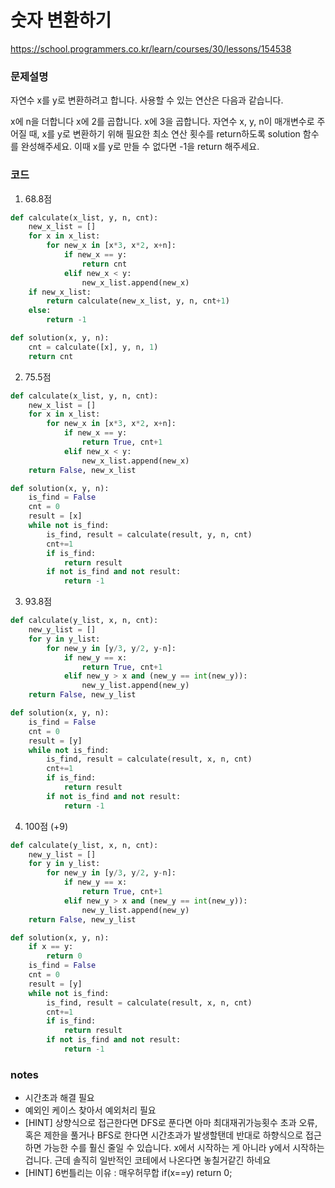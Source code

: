 # 숫자 변환하기
https://school.programmers.co.kr/learn/courses/30/lessons/154538

### 문제설명
자연수 x를 y로 변환하려고 합니다. 사용할 수 있는 연산은 다음과 같습니다.

x에 n을 더합니다
x에 2를 곱합니다.
x에 3을 곱합니다.
자연수 x, y, n이 매개변수로 주어질 때, x를 y로 변환하기 위해 필요한 최소 연산 횟수를 return하도록 solution 함수를 완성해주세요. 이때 x를 y로 만들 수 없다면 -1을 return 해주세요.

### 코드
1. 68.8점
```python
def calculate(x_list, y, n, cnt):
    new_x_list = []
    for x in x_list:
        for new_x in [x*3, x*2, x+n]:
            if new_x == y:
                return cnt
            elif new_x < y:
                new_x_list.append(new_x)
    if new_x_list:
        return calculate(new_x_list, y, n, cnt+1)
    else:
        return -1

def solution(x, y, n):
    cnt = calculate([x], y, n, 1)
    return cnt
```
2. 75.5점
```python
def calculate(x_list, y, n, cnt):
    new_x_list = []
    for x in x_list:
        for new_x in [x*3, x*2, x+n]:
            if new_x == y:
                return True, cnt+1
            elif new_x < y:
                new_x_list.append(new_x)
    return False, new_x_list

def solution(x, y, n):
    is_find = False
    cnt = 0
    result = [x]
    while not is_find:
        is_find, result = calculate(result, y, n, cnt)
        cnt+=1
        if is_find:
            return result
        if not is_find and not result:
            return -1
```
3. 93.8점
```python
def calculate(y_list, x, n, cnt):
    new_y_list = []
    for y in y_list:
        for new_y in [y/3, y/2, y-n]:
            if new_y == x:
                return True, cnt+1
            elif new_y > x and (new_y == int(new_y)):
                new_y_list.append(new_y)
    return False, new_y_list

def solution(x, y, n):
    is_find = False
    cnt = 0
    result = [y]
    while not is_find:
        is_find, result = calculate(result, x, n, cnt)
        cnt+=1
        if is_find:
            return result
        if not is_find and not result:
            return -1
```
4. 100점 (+9)
```python
def calculate(y_list, x, n, cnt):
    new_y_list = []
    for y in y_list:
        for new_y in [y/3, y/2, y-n]:
            if new_y == x:
                return True, cnt+1
            elif new_y > x and (new_y == int(new_y)):
                new_y_list.append(new_y)
    return False, new_y_list

def solution(x, y, n):
    if x == y:
        return 0
    is_find = False
    cnt = 0
    result = [y]
    while not is_find:
        is_find, result = calculate(result, x, n, cnt)
        cnt+=1
        if is_find:
            return result
        if not is_find and not result:
            return -1


```

### notes
- 시간초과 해결 필요
- 예외인 케이스 찾아서 예외처리 필요
- [HINT] 상향식으로 접근한다면
DFS로 푼다면 아마 최대재귀가능횟수 초과 오류,
혹은 제한을 풀거나 BFS로 한다면 시간초과가 발생할탠데
반대로 하향식으로 접근하면 가능한 수를 훨신 줄일 수 있습니다.
x에서 시작하는 게 아니라 y에서 시작하는겁니다. 근데 솔직히 일반적인 코테에서 나온다면 놓칠거같긴 하네요
- [HINT] 6번틀리는 이유 : 매우허무합 if(x==y) return 0;